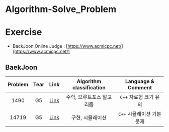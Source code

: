 # Algorithm-Solve_Problem  

# Exercise 
* BackJoon Online Judge : [https://www.acmicpc.net/](https://www.acmicpc.net/)
## BaekJoon
|Problem|Tear|Link|Algorithm classification|Language & Comment|
|:--:|:--:|:--:|:--:|:--:|  
|1490|G5|[Link](https://www.acmicpc.net/problem/1490)|수학, 브루트포스 알고리즘|`C++` 자료형 크기 유의|
|14719|G5|[Link](https://www.acmicpc.net/problem/14719)|구현, 시뮬레이션|`C++` 시뮬레이션 기본 문제|